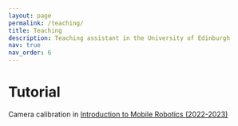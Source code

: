 ```yaml
---
layout: page
permalink: /teaching/
title: Teaching
description: Teaching assistant in the University of Edinburgh
nav: true
nav_order: 6
---
```


# Tutorial

Camera calibration in [Introduction to Mobile Robotics (2022-2023)](http://www.drps.ed.ac.uk/22-23/dpt/cxinfr10085.htm) <a href="https://docs.google.com/presentation/d/1VVYMQ03DhtEMqBTMHo4XKAKIhk7nN_mFxsp3Dcp5tf0/edit?usp=sharing"><i class="fas fa-file-pdf fa-2x"></i> 

